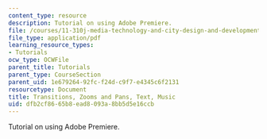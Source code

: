 ```yaml
---
content_type: resource
description: Tutorial on using Adobe Premiere.
file: /courses/11-310j-media-technology-and-city-design-and-development-fall-2002/dfb2cf8665b8ead8093a8bb5d5e16ccb_premiere2.pdf
file_type: application/pdf
learning_resource_types:
- Tutorials
ocw_type: OCWFile
parent_title: Tutorials
parent_type: CourseSection
parent_uid: 1e679264-92fc-f24d-c9f7-e4345c6f2131
resourcetype: Document
title: Transitions, Zooms and Pans, Text, Music
uid: dfb2cf86-65b8-ead8-093a-8bb5d5e16ccb
---
```

Tutorial on using Adobe Premiere.

